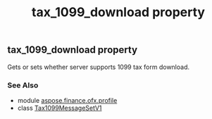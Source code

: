 ﻿---
title: tax_1099_download property
second_title: Aspose.Finance for Python via .NET API References
description: 
type: docs
weight: 50
url: /python-net/aspose.finance.ofx.profile/tax1099messagesetv1/tax_1099_download/
is_root: false
---

## tax_1099_download property


Gets or sets whether server supports 1099 tax form download.

### See Also
* module [aspose.finance.ofx.profile](../../)
* class [Tax1099MessageSetV1](/finance/python-net/aspose.finance.ofx.profile/tax1099messagesetv1)
